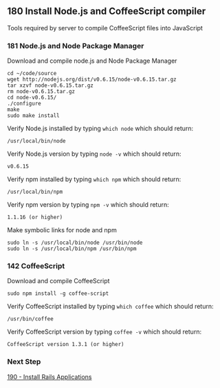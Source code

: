 ## 180 Install Node.js and CoffeeScript compiler
Tools required by server to compile CoffeeScript files into JavaScript

### 181 Node.js and Node Package Manager

Download and compile node.js and Node Package Manager

```
cd ~/code/source
wget http://nodejs.org/dist/v0.6.15/node-v0.6.15.tar.gz
tar xzvf node-v0.6.15.tar.gz
rm node-v0.6.15.tar.gz
cd node-v0.6.15/
./configure
make
sudo make install
```

Verify Node.js installed by typing `which node` which should return:

```console
/usr/local/bin/node
```

Verify Node.js version by typing `node -v` which should return:

```console
v0.6.15
```

Verify npm installed by typing `which npm` which should return:

```console
/usr/local/bin/npm
```

Verify npm version by typing `npm -v` which should return:

```console
1.1.16 (or higher)
```

Make symbolic links for node and npm

```
sudo ln -s /usr/local/bin/node /usr/bin/node
sudo ln -s /usr/local/bin/npm /usr/bin/npm
```

### 142 CoffeeScript

Download and compile CoffeeScript

```
sudo npm install -g coffee-script
```

Verify CoffeeScript installed by typing `which coffee` which should return:

```console
/usr/bin/coffee
```

Verify CoffeeScript version by typing `coffee -v` which should return:

```console
CoffeeScript version 1.3.1 (or higher)
```

### Next Step

[190 - Install Rails Applications](https://github.com/remomueller/documentation/tree/master/centos/190-install-rails-applications.md)
